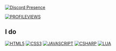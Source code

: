 [![Discord Presence](https://lanyard.cnrad.dev/api/1091791522116149419)](https://discord.com/users/1091791522116149419)


[![PROFILEVIEWS](https://komarev.com/ghpvc/?username=mopsfl&style=flat-square)](https://github.com/mopsfl)



## I do
[![HTML5](https://img.shields.io/badge/HTML5-E34F26?style=flat-square&logo=html5&logoColor=white)](https://github.com/mopsfl?tab=repositories&language=html)
[![CSS3](https://img.shields.io/badge/CSS3-1572B6?style=flat-square&logo=css3&logoColor=white)](https://github.com/mopsfl?tab=repositories&language=css)
[![JAVASCRIPT](https://img.shields.io/badge/JavaScript-323330?style=flat-square&logo=javascript&logoColor=F7DF1E)](https://github.com/mopsfl?tab=repositories&language=javascript)
[![CSHARP](https://img.shields.io/badge/C%23-239120?style=flat-square&logo=c-sharp&logoColor=white)](https://github.com/mopsfl?tab=repositories&language=csharp)
[![LUA](https://img.shields.io/badge/LUA-00008b?style=flat-square&logo=lua&logoColor=ffffff)](https://github.com/mopsfl?tab=repositories&language=lua)
